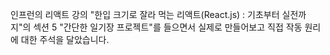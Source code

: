 인프런의 리액트 강의 "한입 크기로 잘라 먹는 리액트(React.js) : 기초부터 실전까지"의 섹션 5 "간단한 일기장 프로젝트"를 들으면서 실제로 만들어보고 직접 작동 원리에 대한 주석을 달았습니다.